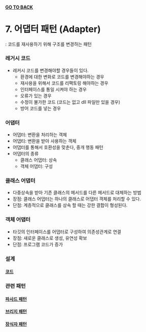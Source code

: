 #### [GO TO BACK](../README.md)

# 7. 어댑터 패턴 (Adapter)
: 코드를 재사용하기 위해 구조를 변경하는 패턴

### 레거시 코드
- 레커시 코드를 변경해야할 경우들이 있다.
    - 환경에 대한 변화로 코드를 변경해야하는 경우
    - 재사용을 위해서 코드를 리팩토링 해야하는 경우
    - 인터페이스를 통일 시켜야 하는 경우
    - 오류가 있는 경우
    - 수정이 불가한 코드 (코드는 없고 dll 파일만 있을 경우)
    - 방어 코드를 넣는 경우

### 어댑터
- 어댑터: 변환을 처리하는 객체
- 어댑티: 변환을 받아 사용하는 객체
- 어댑터를 통해서 호환성을 맞춘다, 중개 행동 패턴
- 어댑터의 종류
    - 클래스 어댑터: 상속
    - 객체 어댑터: 구성
    
### 클래스 어댑터
- 다중상속을 받아 기존 클래스의 메서드를 다른 메서드로 대체하는 방법
- 장점: 클래스 어댑터는 하나의 클래스로 어댑터 객체를 처리할 수 있다.
- 단점: 계층적으로 클래스를 상속 할 때는 강한 결합이 형성된다.

### 객체 어댑터
- 타깃의 인터페이스를 어댑터로 구성하여 의존성관계로 연결
- 장점: 새로운 클래스로 생성, 유연성 확보
- 단점: 프로그램 코드가 증가

### 설계
#### [코드](./MathAdapter.java)

### 관련 패턴
#### [파사드 패턴](../chapter11/README.md)
#### [브리지 패턴](../chapter8/README.md)
#### [장식자 패턴](../chapter10/README.md)

